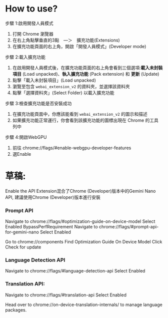 # How to use?

步驟 1:啟用開發人員模式
1. 打開 Chrome 瀏覽器
2. 在右上角點擊垂直的3點　—＞　擴充功能(Extensions)
4. 在擴充功能頁面的右上角，開啟「開發人員模式」(Developer mode)

步驟 2:載入擴充功能
1. 在啟用開發人員模式後，在擴充功能頁面的右上角會看到三個選項:**載入未封裝項目** (Load unpacked)、**執入擴充功能** (Pack extension) 和 **更新** (Update)
2. 點擊「載入未封裝項目」(Load unpacked)
3. 瀏覽至包含 `webai_extension_v2` 的資料夾，並選擇該資料夾
4. 點擊「選擇資料夾」(Select Folder) 以載入擴充功能

步驟 3:檢查擴充功能是否安裝成功
1. 在擴充功能頁面中，你應該能看到 `webai_extension_v2` 的圖示和描述
2. 如果擴充功能正常運行，你會看到該擴充功能的圖標出現在 Chrome 的工具列中

步驟 4:開啟WebGPU
1. 前往 chrome://flags/#enable-webgpu-developer-features
2. 選Enable

# 草稿:
Enable the API
Extension混合了Chrome (Developer)版本中的Gemini Nano API, 建議使用Chrome (Developer)版本進行安裝

### Prompt API
Navigate to chrome://flags/#optimization-guide-on-device-model
Select Enabled BypassPerfRequirement
Navigate to chrome://flags/#prompt-api-for-gemini-nano
Select Enabled

Go to chrome://components
Find Optimization Guide On Device Model
Click Check for update

### Language Detection API
Navigate to chrome://flags/#language-detection-api
Select Enabled

### Translation API:
Navigate to chrome://flags/#translation-api
Select Enabled

Head over to chrome://on-device-translation-internals/ to manage language packages.